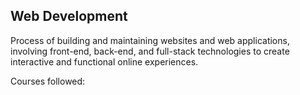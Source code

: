 ## Web Development

Process of building and maintaining websites and web applications, involving front-end, back-end, and full-stack technologies to create interactive and functional online experiences.

Courses followed:
